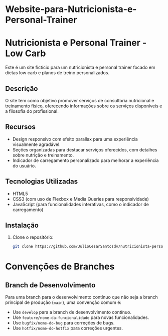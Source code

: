 # Website-para-Nutricionista-e-Personal-Trainer

# Nutricionista e Personal Trainer - Low Carb

Este é um site fictício para um nutricionista e personal trainer focado em dietas low carb e planos de treino personalizados.

## Descrição

O site tem como objetivo promover serviços de consultoria nutricional e treinamento físico, oferecendo informações sobre os serviços disponíveis e a filosofia do profissional.

## Recursos

- Design responsivo com efeito parallax para uma experiência visualmente agradável.
- Seções organizadas para destacar serviços oferecidos, com detalhes sobre nutrição e treinamento.
- Indicador de carregamento personalizado para melhorar a experiência do usuário.

## Tecnologias Utilizadas

- HTML5
- CSS3 (com uso de Flexbox e Media Queries para responsividade)
- JavaScript (para funcionalidades interativas, como o indicador de carregamento)

## Instalação

1. Clone o repositório:

   ```bash
   git clone https://github.com/JulioCesarSantosdv/nutricionista-personal-trainer.git

# Convenções de Branches

## Branch de Desenvolvimento

Para uma branch para o desenvolvimento contínuo que não seja a branch principal de produção (`main`),
 uma convenção comum é:

- Use `develop` para a branch de desenvolvimento contínuo.
- Use `feature/nome-da-funcionalidade` para novas funcionalidades.
- Use `bugfix/nome-do-bug` para correções de bugs.
- Use `hotfix/nome-do-hotfix` para correções urgentes.



